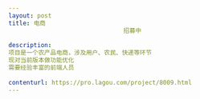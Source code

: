 ```yaml
---                
layout: post       
title: 电商
                                招募中
           
description: 
项目是一个农产品电商，涉及用户、农民、快递等环节
现对当前版本做功能优化
需要经验丰富的前端人员
     
contenturl: https://pro.lagou.com/project/8009.html      
---                 
```

